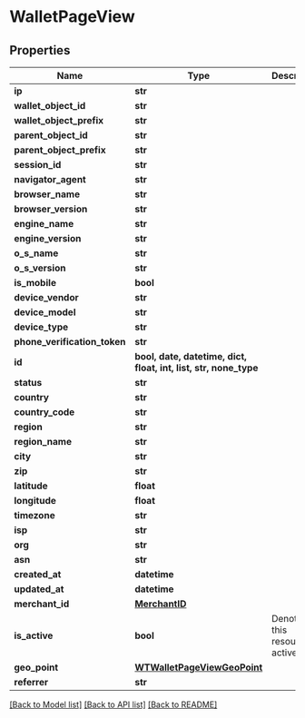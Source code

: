 # WalletPageView


## Properties
Name | Type | Description | Notes
------------ | ------------- | ------------- | -------------
**ip** | **str** |  | 
**wallet_object_id** | **str** |  | 
**wallet_object_prefix** | **str** |  | 
**parent_object_id** | **str** |  | 
**parent_object_prefix** | **str** |  | 
**session_id** | **str** |  | 
**navigator_agent** | **str** |  | 
**browser_name** | **str** |  | 
**browser_version** | **str** |  | 
**engine_name** | **str** |  | 
**engine_version** | **str** |  | 
**o_s_name** | **str** |  | 
**o_s_version** | **str** |  | 
**is_mobile** | **bool** |  | 
**device_vendor** | **str** |  | 
**device_model** | **str** |  | 
**device_type** | **str** |  | 
**phone_verification_token** | **str** |  | 
**id** | **bool, date, datetime, dict, float, int, list, str, none_type** |  | 
**status** | **str** |  | 
**country** | **str** |  | 
**country_code** | **str** |  | 
**region** | **str** |  | 
**region_name** | **str** |  | 
**city** | **str** |  | 
**zip** | **str** |  | 
**latitude** | **float** |  | 
**longitude** | **float** |  | 
**timezone** | **str** |  | 
**isp** | **str** |  | 
**org** | **str** |  | 
**asn** | **str** |  | 
**created_at** | **datetime** |  | 
**updated_at** | **datetime** |  | 
**merchant_id** | [**MerchantID**](MerchantID.md) |  | 
**is_active** | **bool** | Denotes if this resource is active | 
**geo_point** | [**WTWalletPageViewGeoPoint**](WTWalletPageViewGeoPoint.md) |  | 
**referrer** | **str** |  | [optional] 

[[Back to Model list]](../README.md#documentation-for-models) [[Back to API list]](../README.md#documentation-for-api-endpoints) [[Back to README]](../README.md)



